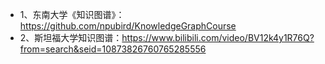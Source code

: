 - 1、东南大学《知识图谱》：https://github.com/npubird/KnowledgeGraphCourse
- 2、斯坦福大学知识图谱：https://www.bilibili.com/video/BV12k4y1R76Q?from=search&seid=10873826760765285556
